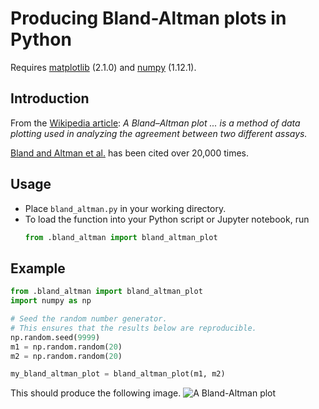 # Producing Bland-Altman plots in Python
Requires [matplotlib](https://github.com/matplotlib/matplotlib) (2.1.0) and [numpy](https://www.scipy.org/scipylib/download.html) (1.12.1).

## Introduction

From the [Wikipedia article](https://en.wikipedia.org/wiki/Bland%E2%80%93Altman_plot):
_A Bland–Altman plot ... is a method of data plotting used in analyzing the agreement between two different assays._

[Bland and Altman et al.](https://www-users.york.ac.uk/~mb55/meas/ba.pdf) has been cited over 20,000 times.

## Usage

- Place `bland_altman.py` in your working directory.
- To load the function into your Python script or Jupyter notebook, run
  ```python
  from .bland_altman import bland_altman_plot
  ```

## Example
```python
from .bland_altman import bland_altman_plot
import numpy as np

# Seed the random number generator.
# This ensures that the results below are reproducible.
np.random.seed(9999)
m1 = np.random.random(20)
m2 = np.random.random(20)

my_bland_altman_plot = bland_altman_plot(m1, m2)
```

This should produce the following image.
![A Bland-Altman plot](https://github.com/josesho/bland_altman/raw/master/bland-altman-plot.png)
